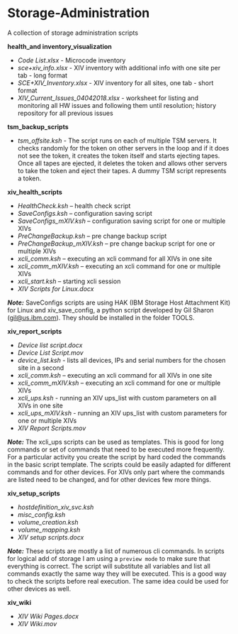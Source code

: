 # Storage-Administration
A collection of storage administration scripts

**health_and inventory_visualization**
* _Code List.xlsx_ - Microcode inventory
* _sce+xiv_info.xlsx_ - XIV inventory with additional info with one site per tab - long format
* _SCE+XIV_Inventory.xlsx_ - XIV inventory for all sites, one tab - short format
* _XIV_Current_Issues_04042018.xlsx_ - worksheet for listing and monitoring all HW issues and following them until resolution; history repository for all previous issues

**tsm_backup_scripts**
* _tsm_offsite.ksh_ - The script runs on each of multiple TSM servers. It checks randomly for the token on other servers in the loop and if it does not see the token, it creates the token itself and starts ejecting tapes. Once all tapes are ejected, it deletes the token and allows other servers to take the token and eject their tapes.
A dummy TSM script represents a token.

**xiv_health_scripts**
* _HealthCheck.ksh_ – health check script
* _SaveConfigs.ksh_ – configuration saving script
* _SaveConfigs_mXIV.ksh_ – configuration saving script for one or multiple XIVs
* _PreChangeBackup.ksh_ – pre change backup script
* _PreChangeBackup_mXIV.ksh_ – pre change backup script for one or multiple XIVs
* _xcli_comm.ksh_ – executing an xcli command for all XIVs in one site
* _xcli_comm_mXIV.ksh_ – executing an xcli command for one or multiple XIVs
* _xcli_start.ksh_ – starting xcli session 
* _XIV Scripts for Linux.docx_

***Note:*** SaveConfigs scripts are using HAK (IBM Storage Host Attachment Kit) for Linux and xiv_save_config, a python script developed by Gil Sharon (gil@us.ibm.com). They should be installed in the folder TOOLS.

**xiv_report_scripts**
* _Device list script.docx_
* _Device List Script.mov_
*	_device_list.ksh_ - lists all devices, IPs and serial numbers for the chosen site in a second
*	_xcli_comm.ksh_ – executing an xcli command for all XIVs in one site
*	_xcli_comm_mXIV.ksh_ – executing an xcli command for one or multiple XIVs
*	_xcli_ups.ksh_ - running an XIV ups_list with custom parameters on all XIVs in one site
*	_xcli_ups_mXIV.ksh_ - running an XIV ups_list with custom parameters for one or multiple XIVs
*	_XIV Report Scripts.mov_

***Note:*** The xcli_ups scripts can be used as templates. This is good for long commands or set of commands that need to be executed more frequently. For a particular activity you create the script by hard coded the commands in the basic script template. The scripts could be easily adapted for different commands and for other devices. For XIVs only part where the commands are listed need to be changed, and for other devices few more things. 


**xiv_setup_scripts**
* _hostdefinition_xiv_svc.ksh_
* _misc_config.ksh_
* _volume_creation.ksh_
* _volume_mapping.ksh_
* _XIV setup scripts.docx_

***Note:*** These scripts are mostly a list of numerous cli commands. In scripts for logical add of storage I am using a `preview mode` to make sure that everything is correct. The script will substitute all variables and list all commands exactly the same way they will be executed. This is a good way to check the scripts before real execution. The same idea could be used for other devices as well. 


**xiv_wiki**
* _XIV Wiki Pages.docx_
* _XIV Wiki.mov_

